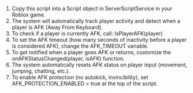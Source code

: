 1. Copy this script into a Script object in ServerScriptService in your Roblox game.
2. The system will automatically track player activity and detect when a player is AFK (Away From Keyboard).
3. To check if a player is currently AFK, call:
   IsPlayerAFK(player)
4. To set the AFK timeout (how many seconds of inactivity before a player is considered AFK), change the AFK_TIMEOUT variable.
5. To get notified when a player goes AFK or returns, customize the onAFKStatusChanged(player, isAFK) function.
6. The system automatically resets AFK status on player input (movement, jumping, chatting, etc.).
7. To enable AFK protection (no autokick, invincibility), set AFK_PROTECTION_ENABLED = true at the top of the script.
